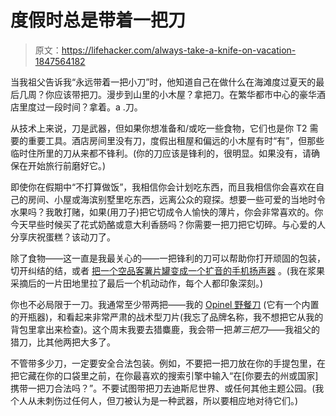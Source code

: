 # 度假时总是带着一把刀

> 原文：<https://lifehacker.com/always-take-a-knife-on-vacation-1847564182>

当我祖父告诉我“永远带着一把小刀”时，他知道自己在做什么在海滩度过夏天的最后几周？你应该带把刀。漫步到山里的小木屋？拿把刀。在繁华都市中心的豪华酒店里度过一段时间？拿着。a .刀。



从技术上来说，刀是武器，但如果你想准备和/或吃一些食物，它们也是你 T2 需要的重要工具。酒店房间里没有刀，度假出租屋和偏远的小木屋有时“有”，但那些临时住所里的刀从来都不锋利。(你的刀应该是锋利的，很明显。如果没有，请确保在开始旅行前磨好它。)

即使你在假期中“不打算做饭”，我相信你会计划吃东西，而且我相信你会喜欢在自己的房间、小屋或海滨别墅里吃东西，远离公众的窥探。想要一些可爱的当地时令水果吗？我敢打赌，如果(用刀子)把它切成令人愉快的薄片，你会非常喜欢的。你今天早些时候买了花式奶酪或意大利香肠吗？你需要一把刀把它切碎。与心爱的人分享庆祝蛋糕？该动刀了。

除了食物——这一直是我最关心的——一把锋利的刀可以帮助你打开顽固的包装，切开纠结的结，或者 [把一个空品客薯片罐变成一个扩音的手机扬声器](https://lifehacker.com/turn-a-pringles-can-into-a-sound-boosting-phone-speaker-1609668501) 。(我在浆果采摘后的一片田地里拉了最后一个机动动作，每个人都印象深刻。)

你也不必局限于一刀。我通常至少带两把——我的 [Opinel 野餐刀](https://www.opinel-usa.com/products/opinel-knife-no-10-corkscrew-picnic) (它有一个内置的开瓶器)，和看起来非常严肃的战术型刀片(我忘了品牌名称，我不想把它从我的背包里拿出来检查)。这个周末我要去猎麋鹿，我会带一把*第三把刀*——我祖父的猎刀，比其他两把大多了。

不管带多少刀，一定要安全合法包装。例如，不要把一把刀放在你的手提包里，在把它藏在你的口袋里之前，在你最喜欢的搜索引擎中输入“在[你要去的州或国家]携带一把刀合法吗？”。不要试图带把刀去迪斯尼世界、或任何其他主题公园。(我个人从未刺伤过任何人，但刀被认为是一种武器，所以要相应地对待它们。)